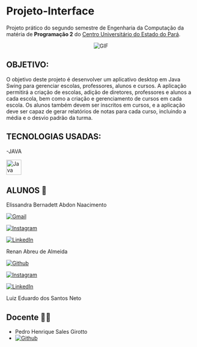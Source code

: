 # Projeto-Interface
Projeto prático do segundo semestre de Engenharia da Computação da matéria de **Programação 2** do [Centro Universitário do Estado do Pará](https://www.cesupa.br/).

<p align="center">
  <img src="https://miro.medium.com/v2/resize:fit:679/1*hz0XdH89k0n3RWq2a26EKQ.gif" alt="GIF">
</p>

## OBJETIVO:
O objetivo deste projeto é desenvolver um aplicativo desktop em Java Swing para gerenciar escolas, professores, alunos e cursos. A aplicação permitirá a criação de escolas, adição de diretores, professores e alunos a cada escola, bem como a criação e gerenciamento de cursos em cada escola. Os alunos também devem ser inscritos em cursos, e a aplicação deve ser capaz de gerar relatórios de notas para cada curso, incluindo a média e o desvio padrão da turma.

## TECNOLOGIAS USADAS:
-JAVA

<img width="40px" src="https://cdn.jsdelivr.net/gh/devicons/devicon/icons/java/java-original.svg" title="Java"/>

## ALUNOS :pushpin:

Elissandra Bernadett Abdon Naacimento 

  [![Gmail](https://img.shields.io/badge/Gmail-D14836?style=for-the-badge&logo=gmail&logoColor=white)](mailto:)

   [![Instagram](https://img.shields.io/badge/Instagram-E4405F?style=for-the-badge&logo=instagram&logoColor=white)](https://www.instagram.com/elissandra.__/)

   [![LinkedIn](https://img.shields.io/badge/LinkedIn-0077B5?style=for-the-badge&logo=linkedin&logoColor=white)](https://www.linkedin.com/in/elissandra-nascimento-32b578268/)




Renan Abreu de Almeida

   [![Github](https://img.shields.io/badge/GitHub-100000?style=for-the-badge&logo=github&logoColor=white)](https://github.com/RenanAbreu09)
   
   [![Instagram](https://img.shields.io/badge/Instagram-E4405F?style=for-the-badge&logo=instagram&logoColor=white)](https://www.instagram.com/renan_abr/)

   [![LinkedIn](https://img.shields.io/badge/LinkedIn-0077B5?style=for-the-badge&logo=linkedin&logoColor=white)](https://www.linkedin.com/in/renan-abreu-de-almeida-1b9b38290/)

Luiz Eduardo dos Santos Neto


## Docente :man_teacher: 

- Pedro Henrique Sales Girotto
- [![Github](https://img.shields.io/badge/GitHub-100000?style=for-the-badge&logo=github&logoColor=white)](https://github.com/PedroGirotto)

   
